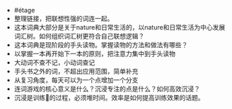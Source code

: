 - #étage
- 整理链接，把联想性强的词连一起。
- 这本词典大部分是关于nature和日常生活的，以nature和日常生活为中心发展词汇树。如何组织词汇树更符合自己联想逻辑？
- 这本词典是现阶段的手头读物。掌握读物的方法和做法有哪些？
- 以掌握一本再开始下一本的原则，把注意力集中到手头读物
- 大动词不查不记，小动词查记
- 手头书之外的词，不超出应用范围，简单补充
- 从复习角度，每天可以为一个点增加一个分支
- 连词游戏的核心意义是什么？沉浸专注的点是什么？如何高效沉浸？
- 沉浸是训练🧠的过程，必须堆时间。效率是如何提高训练效果的话题。